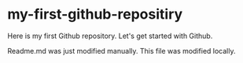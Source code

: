 # my-first-github-repositiry
Here is my first Github repository. Let's get started with Github.

Readme.md was just modified manually. This file was modified locally.
